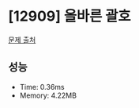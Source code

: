 # [12909] 올바른 괄호

[문제 출처](https://school.programmers.co.kr/learn/courses/30/lessons/12909)

## 성능

- Time: 0.36ms
- Memory: 4.22MB